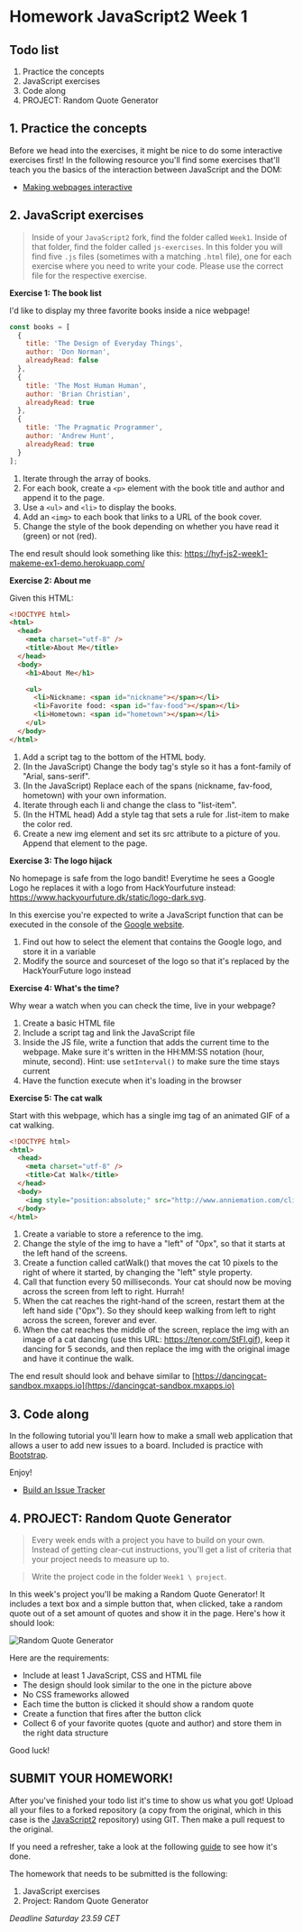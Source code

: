 # Homework JavaScript2 Week 1

## **Todo list**

1. Practice the concepts
2. JavaScript exercises
3. Code along
4. PROJECT: Random Quote Generator

## **1. Practice the concepts**

Before we head into the exercises, it might be nice to do some interactive exercises first! In the following resource you'll find some exercises that'll teach you the basics of the interaction between JavaScript and the DOM:

- [Making webpages interactive](https://www.khanacademy.org/computing/computer-programming/html-css-js)

## **2. JavaScript exercises**

> Inside of your `JavaScript2` fork, find the folder called `Week1`. Inside of that folder, find the folder called `js-exercises`. In this folder you will find five `.js` files (sometimes with a matching `.html` file), one for each exercise where you need to write your code. Please use the correct file for the respective exercise.

**Exercise 1: The book list**

I'd like to display my three favorite books inside a nice webpage!

```js
const books = [
  {
    title: 'The Design of Everyday Things',
    author: 'Don Norman',
    alreadyRead: false
  },
  {
    title: 'The Most Human Human',
    author: 'Brian Christian',
    alreadyRead: true
  },
  {
    title: 'The Pragmatic Programmer',
    author: 'Andrew Hunt',
    alreadyRead: true
  }
];
```

1. Iterate through the array of books.
2. For each book, create a `<p>` element with the book title and author and append it to the page.
3. Use a `<ul>` and `<li>` to display the books.
4. Add an `<img>` to each book that links to a URL of the book cover.
5. Change the style of the book depending on whether you have read it (green) or not (red).

The end result should look something like this:
https://hyf-js2-week1-makeme-ex1-demo.herokuapp.com/

**Exercise 2: About me**

Given this HTML:

```html
<!DOCTYPE html>
<html>
  <head>
    <meta charset="utf-8" />
    <title>About Me</title>
  </head>
  <body>
    <h1>About Me</h1>

    <ul>
      <li>Nickname: <span id="nickname"></span></li>
      <li>Favorite food: <span id="fav-food"></span></li>
      <li>Hometown: <span id="hometown"></span></li>
    </ul>
  </body>
</html>
```

1. Add a script tag to the bottom of the HTML body.
2. (In the JavaScript) Change the body tag's style so it has a font-family of "Arial, sans-serif".
3. (In the JavaScript) Replace each of the spans (nickname, fav-food, hometown) with your own information.
4. Iterate through each li and change the class to "list-item".
5. (In the HTML head) Add a style tag that sets a rule for .list-item to make the color red.
6. Create a new img element and set its src attribute to a picture of you. Append that element to the page.

**Exercise 3: The logo hijack**

No homepage is safe from the logo bandit! Everytime he sees a Google Logo he replaces it with a logo from HackYourfuture instead: https://www.hackyourfuture.dk/static/logo-dark.svg.

In this exercise you're expected to write a JavaScript function that can be executed in the console of the [Google website](https://www.google.com).

1. Find out how to select the element that contains the Google logo, and store it in a variable
2. Modify the source and sourceset of the logo so that it's replaced by the HackYourFuture logo instead

**Exercise 4: What's the time?**

Why wear a watch when you can check the time, live in your webpage?

1. Create a basic HTML file
2. Include a script tag and link the JavaScript file
3. Inside the JS file, write a function that adds the current time to the webpage. Make sure it's written in the HH:MM:SS notation (hour, minute, second). Hint: use `setInterval()` to make sure the time stays current
4. Have the function execute when it's loading in the browser

**Exercise 5: The cat walk**

Start with this webpage, which has a single img tag of an animated GIF of a cat walking.

```html
<!DOCTYPE html>
<html>
  <head>
    <meta charset="utf-8" />
    <title>Cat Walk</title>
  </head>
  <body>
    <img style="position:absolute;" src="http://www.anniemation.com/clip_art/images/cat-walk.gif" />
  </body>
</html>
```

1. Create a variable to store a reference to the img.
2. Change the style of the img to have a "left" of "0px", so that it starts at the left hand of the screens.
3. Create a function called catWalk() that moves the cat 10 pixels to the right of where it started, by changing the "left" style property.
4. Call that function every 50 milliseconds. Your cat should now be moving across the screen from left to right. Hurrah!
5. When the cat reaches the right-hand of the screen, restart them at the left hand side ("0px"). So they should keep walking from left to right across the screen, forever and ever.
6. When the cat reaches the middle of the screen, replace the img with an image of a cat dancing (use this URL: https://tenor.com/StFI.gif), keep it dancing for 5 seconds, and then replace the img with the original image and have it continue the walk.


The end result should look and behave similar to [https://dancingcat-sandbox.mxapps.io](https://dancingcat-sandbox.mxapps.io)

## **3. Code along**

In the following tutorial you'll learn how to make a small web application that allows 
a user to add new issues to a board. Included is practice with 
[Bootstrap](https://getbootstrap.com/).

Enjoy!

- [Build an Issue Tracker](https://www.youtube.com/watch?v=NYq9J-Eur9U)

## **4. PROJECT: Random Quote Generator**

> Every week ends with a project you have to build on your own. 
Instead of getting clear-cut instructions, you'll get a list of criteria 
that your project needs to measure up to.

> Write the project code in the folder `Week1 \ project`.

In this week's project you'll be making a Random Quote Generator! 
It includes a text box and a simple button that, when clicked, take a random 
quote out of a set amount of quotes and show it in the page. Here's how it should look:

![Random Quote Generator](../assets/randomquotegenerator.png)

Here are the requirements:

- Include at least 1 JavaScript, CSS and HTML file
- The design should look similar to the one in the picture above
- No CSS frameworks allowed
- Each time the button is clicked it should show a random quote
- Create a function that fires after the button click
- Collect 6 of your favorite quotes (quote and author) and store them in the right data structure

Good luck!

## **SUBMIT YOUR HOMEWORK!**

After you've finished your todo list it's time to show us what you got! Upload all your files to a forked repository (a copy from the original, which in this case is the [JavaScript2](https://www.github.com/HackYourFuture/JavaScript2) repository) using GIT. Then make a pull request to the original.

If you need a refresher, take a look at the following [guide](../hand-in-homework-guide.md) to see how it's done.

The homework that needs to be submitted is the following:

1. JavaScript exercises
2. Project: Random Quote Generator

_Deadline Saturday 23.59 CET_
